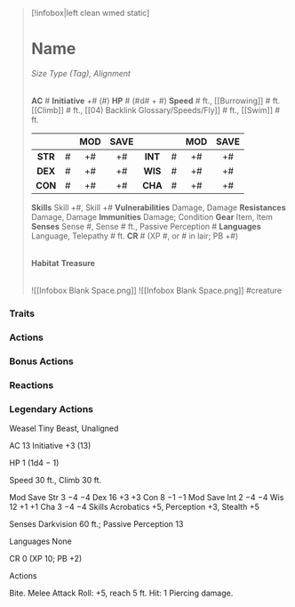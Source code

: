 > [!infobox|left clean wmed static]
> # Name
> *Size Type (Tag), Alignment*
> 
> | |
> | - |
> **AC** # **Initiative** +# (#)
> **HP** # (#d# + #)
> **Speed** # ft., [[Burrowing]] # ft. [[Climb]] # ft., [[04) Backlink Glossary/Speeds/Fly]] # ft., [[Swim]] # ft.
> 
> | | | MOD | SAVE | | | MOD | SAVE |
> | :-: | :-: | :-: | :-: | :-: | :-: | :-: | :-: |
> | **STR** | # | +# | +# | **INT** | # | +# | +# | 
> | **DEX** | # | +# | +# | **WIS** | # | +# | +# |
> | **CON** | # | +# | +# | **CHA** | # | +# | +# |
> **Skills** Skill +#, Skill +#
> **Vulnerabilities** Damage, Damage
> **Resistances** Damage, Damage
> **Immunities** Damage; Condition
> **Gear** Item, Item
> **Senses** Sense #, Sense # ft., Passive Perception #
> **Languages** Language, Telepathy # ft.
> **CR** # (XP #, or # in lair; PB +#)
>
> | |
> | - |
> **Habitat**
> **Treasure**
> 
> | |
> | - |
> ![[Infobox Blank Space.png]]
> ![[Infobox Blank Space.png]]
> #creature 


### Traits
### Actions
### Bonus Actions
### Reactions
### Legendary Actions
Weasel
Tiny Beast, Unaligned

AC 13 Initiative +3 (13)

HP 1 (1d4 − 1)

Speed 30 ft., Climb 30 ft.

Mod	Save
Str	3	−4	−4
Dex	16	+3	+3
Con	8	−1	−1
Mod	Save
Int	2	−4	−4
Wis	12	+1	+1
Cha	3	−4	−4
Skills Acrobatics +5, Perception +3, Stealth +5

Senses Darkvision 60 ft.; Passive Perception 13

Languages None

CR 0 (XP 10; PB +2)

Actions

Bite. Melee Attack Roll: +5, reach 5 ft. Hit: 1 Piercing damage.